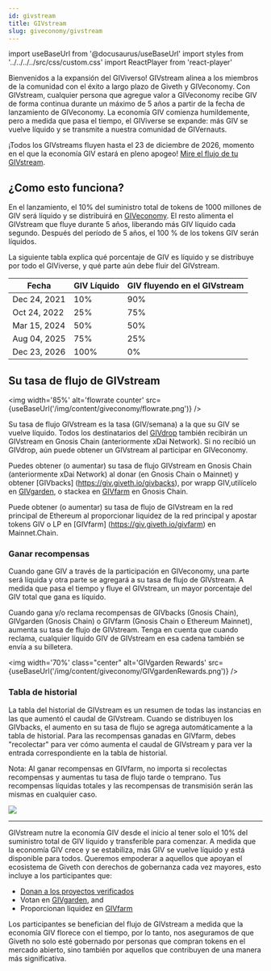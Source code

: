 ```yaml
---
id: givstream
title: GIVstream
slug: giveconomy/givstream
---
```

import useBaseUrl from '@docusaurus/useBaseUrl'
import styles from '../../../../src/css/custom.css'
import ReactPlayer from 'react-player'


Bienvenidos a la expansión del GIViverso! GIVstream alinea a los miembros de la comunidad con el éxito a largo plazo de Giveth y GIVeconomy. Con GIVstream, cualquier persona que agregue valor a GIVeconomy recibe GIV de forma continua durante un máximo de 5 años a partir de la fecha de lanzamiento de GIVeconomy. La economía GIV comienza humildemente, pero a medida que pasa el tiempo, el GIViverse se expande: más GIV se vuelve líquido y se transmite a nuestra comunidad de GIVernauts.

¡Todos los GIVstreams fluyen hasta el 23 de diciembre de 2026, momento en el que la economía GIV estará en pleno apogeo! [Mire el flujo de tu GIVstream](https://giv.giveth.io/givstream).

<ReactPlayer playing light='/video/givstream_thumbnail.png'  loop={true} controls url='/video/GIF_GIVETHiverse.mp4' />


## ¿Como esto funciona?
En el lanzamiento, el 10% del suministro total de tokens de 1000 millones de GIV será líquido y se distribuirá en [GIVeconomy](/es/giveeconomy/). El resto alimenta el GIVstream que fluye durante 5 años, liberando más GIV líquido cada segundo. Después del período de 5 años, el 100 % de los tokens GIV serán líquidos.

La siguiente tabla explica qué porcentaje de GIV es líquido y se distribuye por todo el GIViverse, y qué parte aún debe fluir del GIVstream.


|Fecha	|GIV Líquido	|GIV fluyendo en el GIVstream|
|-------|-----------|-----------------|
|Dec 24, 2021	|	10% | 	90% |
|Oct 24, 2022  |   25%	|   75% |
|Mar 15, 2024	|	50% |   50% |
|Aug 04, 2025   |   75%	|   25% |
|Dec 23, 2026	|  100%	|    0% |


## Su tasa de flujo de GIVstream

<img width='85%' alt='flowrate counter' src={useBaseUrl('/img/content/giveconomy/flowrate.png')} />

Su tasa de flujo GIVstream es la tasa (GIV/semana) a la que su GIV se vuelve líquido. Todos los destinatarios del [GIVdrop](/es/giveeconomy/givdrop) también recibirán un GIVstream en Gnosis Chain (anteriormente xDai Network). Si no recibió un GIVdrop, aún puede obtener un GIVstream al participar en GIVeconomy.

Puedes obtener (o aumentar) su tasa de flujo GIVstream en Gnosis Chain (anteriormente xDai Network) al donar (en Gnosis Chain o Mainnet) y obtener [GIVbacks] (https://giv.giveth.io/givbacks), por wrapp GIV,utilícelo en [GIVgarden](https://giv.giveth.io/givgarden), o stackea en [GIVfarm](https://giv.giveth.io/givfarm) en Gnosis Chain.

Puede obtener (o aumentar) su tasa de flujo de GIVstream en la red principal de Ethereum al proporcionar liquidez de la red principal y apostar tokens GIV o LP en [GIVfarm] (https://giv.giveth.io/givfarm) en Mainnet.Chain.

### Ganar recompensas
Cuando gane GIV a través de la participación en GIVeconomy, una parte será líquida y otra parte se agregará a su tasa de flujo de GIVstream. A medida que pasa el tiempo y fluye el GIVstream, un mayor porcentaje del GIV total que gana es líquido.

Cuando gana y/o reclama recompensas de GIVbacks (Gnosis Chain), GIVgarden (Gnosis Chain) o GIVfarm (Gnosis Chain o Ethereum Mainnet), aumenta su tasa de flujo de GIVstream. Tenga en cuenta que cuando reclama, cualquier líquido GIV de GIVstream en esa cadena también se envía a su billetera.

<img width='70%' class="center" alt='GIVgarden Rewards' src={useBaseUrl('/img/content/giveconomy/GIVgardenRewards.png')} />

### Tabla de historial

La tabla del historial de GIVstream es un resumen de todas las instancias en las que aumentó el caudal de GIVstream. Cuando se distribuyen los GIVbacks, el aumento en su tasa de flujo se agrega automáticamente a la tabla de historial. Para las recompensas ganadas en GIVfarm, debes "recolectar" para ver cómo aumenta el caudal de GIVstream y para ver la entrada correspondiente en la tabla de historial.

Nota: Al ganar recompensas en GIVfarm, no importa si recolectas recompensas y aumentas tu tasa de flujo tarde o temprano. Tus recompensas líquidas totales y las recompensas de transmisión serán las mismas en cualquier caso.

![](https://i.imgur.com/W9WN7gy.png)

----

GIVstream nutre la economía GIV desde el inicio al tener solo el 10% del suministro total de GIV líquido y transferible para comenzar. A medida que la economía GIV crece y se estabiliza, más GIV se vuelve líquido y está disponible para todos. Queremos empoderar a aquellos que apoyan el ecosistema de Giveth con derechos de gobernanza cada vez mayores, esto incluye a los participantes que:
- [Donan a los proyectos verificados](https://giveth.io/projects)
- Votan en [GIVgarden](https://giv.giveth.io/givgarden), and
- Proporcionan liquidez en [GIVfarm](https://giv.giveth.io/givfarm)

Los participantes se benefician del flujo de GIVstream a medida que la economía GIV florece con el tiempo, por lo tanto, nos aseguramos de que Giveth no solo esté gobernado por personas que compran tokens en el mercado abierto, sino también por aquellos que contribuyen de una manera más significativa.
